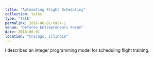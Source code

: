 ```yaml
---
title: "Automating Flight Scheduling"
collection: talks
type: "Talk"
permalink: 2016-06-01-talk-1
venue: "Defense Entrepreneurs Forum"
date: 2016-06-01
location: "Chicago, Illinois"
---
```


I described an integer programming model for scheduling flight training.
